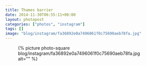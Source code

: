 ```yaml
---
title: Thames barrier
date: 2014-11-30T06:55:11+00:00
layout: photopost
categories: ["photos", "instagram"]
tags: []
image: "blog/instagram/fa36892e0a7496061f0c75690aeb78fa.jpg"
---
```


<figure class="photo photo--square">
  {% picture photo-square blog/instagram/fa36892e0a7496061f0c75690aeb78fa.jpg alt="" %}
</figure>


